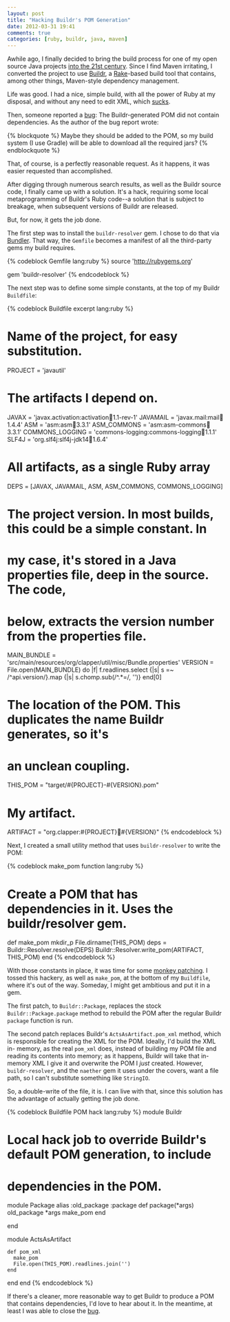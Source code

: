 ```yaml
---
layout: post
title: "Hacking Buildr's POM Generation"
date: 2012-03-31 19:41
comments: true
categories: [ruby, buildr, java, maven]
---
```


Awhile ago, I finally decided to bring the build process for one of my open source
Java projects [into the 21st century][]. Since I find Maven irritating, I
converted the project to use [Buildr][], a [Rake][]-based build tool that
contains, among other things, Maven-style dependency management.

Life was good. I had a nice, simple build, with all the power of Ruby at my
disposal, and without any need to edit XML, which [sucks][].

Then, someone reported a [bug][]: The Buildr-generated POM did not contain
dependencies. As the author of the bug report wrote:

{% blockquote %}
Maybe they should be added to the POM, so my build system (I use Gradle) will be able to download all the required jars?
{% endblockquote %}

That, of course, is a perfectly reasonable request. As it happens, it was 
easier requested than accomplished.

<!-- more -->

After digging through numerous search results, as well as the Buildr source
code, I finally came up with a solution. It's a hack, requiring some local
metaprogramming of Buildr's Ruby code--a solution that is subject to breakage,
when subsequent versions of Buildr are released.

But, for now, it gets the job done.

The first step was to install the `buildr-resolver` gem. I chose to do that via
[Bundler][]. That way, the `Gemfile` becomes a manifest of all the third-party
gems my build requires.

{% codeblock Gemfile lang:ruby %}
source 'http://rubygems.org'

gem 'buildr-resolver'
{% endcodeblock %}

The next step was to define some simple constants, at the top of my Buildr
`Buildfile`:

{% codeblock Buildfile excerpt lang:ruby %}
# Name of the project, for easy substitution.
PROJECT          = 'javautil'

# The artifacts I depend on.
JAVAX            = 'javax.activation:activation:jar:1.1-rev-1'
JAVAMAIL         = 'javax.mail:mail:jar:1.4.4'
ASM              = 'asm:asm:jar:3.3.1'
ASM_COMMONS      = 'asm:asm-commons:jar:3.3.1'
COMMONS_LOGGING  = 'commons-logging:commons-logging:jar:1.1.1'
SLF4J            = 'org.slf4j:slf4j-jdk14:jar:1.6.4'

# All artifacts, as a single Ruby array
DEPS             = [JAVAX, JAVAMAIL, ASM, ASM_COMMONS, COMMONS_LOGGING]

# The project version. In most builds, this could be a simple constant. In
# my case, it's stored in a Java properties file, deep in the source. The code,
# below, extracts the version number from the properties file.
MAIN_BUNDLE      = 'src/main/resources/org/clapper/util/misc/Bundle.properties'
VERSION          = File.open(MAIN_BUNDLE) do |f|
  f.readlines.select {|s| s =~ /^api\.version/}.map {|s| s.chomp.sub(/^.*=/, '')}
end[0]

# The location of the POM. This duplicates the name Buildr generates, so it's
# an unclean coupling.
THIS_POM         = "target/#{PROJECT}-#{VERSION}.pom"

# My artifact.
ARTIFACT         = "org.clapper:#{PROJECT}:jar:#{VERSION}"
{% endcodeblock %}

Next, I created a small utility method that uses `buildr-resolver` to write
the POM:

{% codeblock make_pom function lang:ruby %}
# Create a POM that has dependencies in it. Uses the buildr/resolver gem.
def make_pom
  mkdir_p File.dirname(THIS_POM)
  deps = Buildr::Resolver.resolve(DEPS)
  Buildr::Resolver.write_pom(ARTIFACT, THIS_POM)
end
{% endcodeblock %}

With those constants in place, it was time for some [monkey patching][]. I
tossed this hackery, as well as `make_pom`, at the bottom of my `Buildfile`,
where it's out of the way. Someday, I might get ambitious and put it in a gem.

The first patch, to `Buildr::Package`, replaces the stock
`Buildr::Package.package` method to rebuild the POM after the regular Buildr
`package` function is run.

The second patch replaces Buildr's `ActsAsArtifact.pom_xml` method, which is
responsible for creating the XML for the POM. Ideally, I'd build the XML in-
memory, as the real `pom_xml` does, instead of building my POM file and reading
its contents into memory; as it happens, Buildr will take that in-memory
XML I give it and overwrite the POM I _just_ created. However,
`buildr-resolver`, and the `naether` gem it uses under the covers, want a file
path, so I can't substitute something like `StringIO`.

So, a double-write of the file, it is. I can live with that, since this
solution has the advantage of actually getting the job done.

{% codeblock Buildfile POM hack lang:ruby %}
module Buildr

  # Local hack job to override Buildr's default POM generation, to include
  # dependencies in the POM.

  module Package
    alias :old_package :package
    def package(*args)
      old_package *args
      make_pom
    end

  end

  module ActsAsArtifact

    def pom_xml
      make_pom
      File.open(THIS_POM).readlines.join('')
    end
  end
end
{% endcodeblock %}

If there's a cleaner, more reasonable way to get Buildr to produce a POM
that contains dependencies, I'd love to hear about it. In the meantime,
at least I was able to close the [bug][].

[javautil]: http://software.clapper.org/javautil/
[into the 21st century]: /blog/2011/09/17/why-i-dislike-maven/
[Buildr]: http://buildr.apache.org/
[Rake]: http://rake.rubyforge.org/
[sucks]: /blog/2011/09/17/why-i-dislike-maven/#xml-configuration-sucks
[bug]: https://github.com/bmc/javautil/issues/6
[Bundler]: http://gembundler.com/
[monkey patching]: http://en.wikipedia.org/wiki/Monkey_patch
